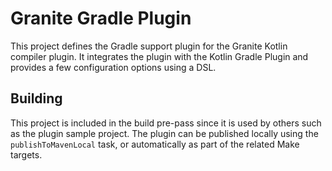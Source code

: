 # Granite Gradle Plugin

This project defines the Gradle support plugin for the Granite Kotlin compiler plugin. It integrates the plugin with
the Kotlin Gradle Plugin and provides a few configuration options using a DSL.

## Building

This project is included in the build pre-pass since it is used by others such as the plugin sample project. The plugin
can be published locally using the `publishToMavenLocal` task, or automatically as part of the related Make targets.
